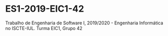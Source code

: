 # ES1-2019-EIC1-42
Trabalho de Engenharia de Software I, 2019/2020 - Engenharia Informática no ISCTE-IUL. Turma EIC1, Grupo 42
